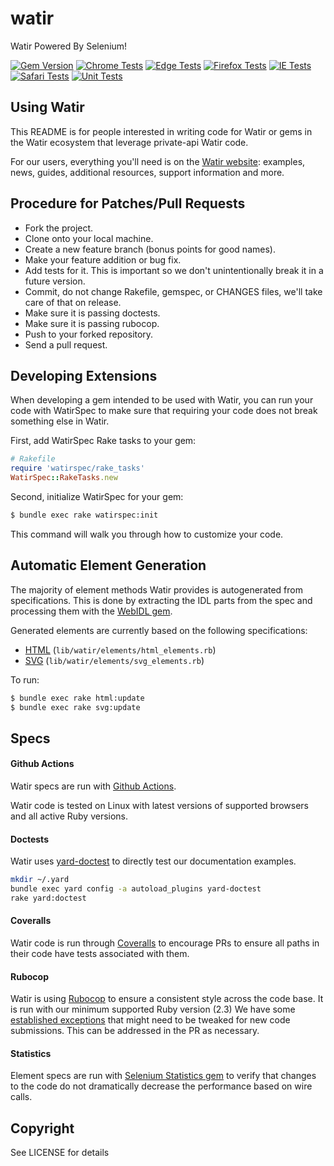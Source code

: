 # watir

Watir Powered By Selenium!

[![Gem Version](https://badge.fury.io/rb/watir.svg)](http://badge.fury.io/rb/watir)
[![Chrome Tests](https://github.com/watir/watir/actions/workflows/chrome.yml/badge.svg)](https://github.com/watir/watir/actions/workflows/chrome.yml)
[![Edge Tests](https://github.com/watir/watir/actions/workflows/edge.yml/badge.svg)](https://github.com/watir/watir/actions/workflows/edge.yml)
[![Firefox Tests](https://github.com/watir/watir/actions/workflows/firefox.yml/badge.svg)](https://github.com/watir/watir/actions/workflows/firefox.yml)
[![IE Tests](https://github.com/watir/watir/actions/workflows/ie.yml/badge.svg)](https://github.com/watir/watir/actions/workflows/ie.yml)
[![Safari Tests](https://github.com/watir/watir/actions/workflows/safari.yml/badge.svg)](https://github.com/watir/watir/actions/workflows/safari.yml)
[![Unit Tests](https://github.com/watir/watir/actions/workflows/unit.yml/badge.svg)](https://github.com/watir/watir/actions/workflows/unit.yml)

## Using Watir

This README is for people interested in writing code for Watir or gems in the Watir ecosystem
that leverage private-api Watir code.

For our users, everything you'll need is on the [Watir website](http://watir.com): 
examples, news, guides, additional resources, support information and more.

## Procedure for Patches/Pull Requests

* Fork the project.
* Clone onto your local machine.
* Create a new feature branch (bonus points for good names).
* Make your feature addition or bug fix.
* Add tests for it. This is important so we don't unintentionally break it in a future version.
* Commit, do not change Rakefile, gemspec, or CHANGES files, we'll take care of that on release.
* Make sure it is passing doctests.
* Make sure it is passing rubocop.
* Push to your forked repository.
* Send a pull request.

## Developing Extensions

When developing a gem intended to be used with Watir, you can run your code with WatirSpec 
to make sure that requiring your code does not break something else in Watir.

First, add WatirSpec Rake tasks to your gem:

```ruby
# Rakefile
require 'watirspec/rake_tasks'
WatirSpec::RakeTasks.new
```

Second, initialize WatirSpec for your gem:

```bash
$ bundle exec rake watirspec:init
```

This command will walk you through how to customize your code.

## Automatic Element Generation

The majority of element methods Watir provides is autogenerated from specifications.
This is done by extracting the IDL parts from the spec and processing them with the 
[WebIDL gem](https://github.com/jarib/webidl).

Generated elements are currently based on the following specifications:

* [HTML](https://www.w3.org/TR/2017/REC-html52-20171214/) (`lib/watir/elements/html_elements.rb`)
* [SVG](https://www.w3.org/TR/2018/CR-SVG2-20180807/) (`lib/watir/elements/svg_elements.rb`)

To run:
```bash
$ bundle exec rake html:update
$ bundle exec rake svg:update
```

## Specs

#### Github Actions

Watir specs are run with [Github Actions](https://github.com/watir/watir/tree/main/.github/workflows).

Watir code is tested on Linux with latest versions of supported browsers and all active Ruby versions.

#### Doctests

Watir uses [yard-doctest](https://github.com/p0deje/yard-doctest) to directly test
our documentation examples.

```bash
mkdir ~/.yard
bundle exec yard config -a autoload_plugins yard-doctest
rake yard:doctest
```

#### Coveralls

Watir code is run through [Coveralls](https://coveralls.io/github/watir/watir) to encourage PRs
to ensure all paths in their code have tests associated with them.

#### Rubocop

Watir is using [Rubocop](https://github.com/rubocop/rubocop) to ensure a consistent style across the
code base. It is run with our minimum supported Ruby version (2.3) 
We have some [established exceptions](https://github.com/watir/watir/blob/main/.rubocop.yml) 
that might need to be tweaked for new code submissions. This can be addressed in the PR as necessary.

#### Statistics

Element specs are run with 
[Selenium Statistics gem](https://github.com/titusfortner/selenium_statistics)
to verify that changes to the code do not dramatically decrease the performance based
on wire calls.

## Copyright

See LICENSE for details
